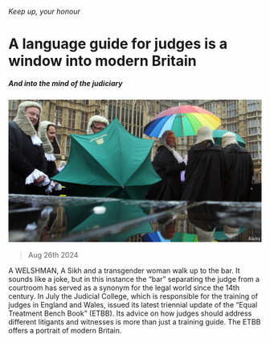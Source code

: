 ###### Keep up, your honour

# A language guide for judges is a window into modern Britain 

##### And into the mind of the judiciary 

![image](images/20240831_BRP504.jpg) 

> Aug 26th 2024 

A WELSHMAN, A Sikh and a transgender woman walk up to the bar. It sounds like a joke, but in this instance the “bar” separating the judge from a courtroom has served as a synonym for the legal world since the 14th century. In July the Judicial College, which is responsible for the training of judges in England and Wales, issued its latest triennial update of the “Equal Treatment Bench Book” (ETBB). Its advice on how judges should address different litigants and witnesses is more than just a training guide. The ETBB offers a portrait of modern Britain.

